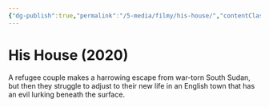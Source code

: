 ```yaml
---
{"dg-publish":true,"permalink":"/5-media/filmy/his-house/","contentClasses":"movie","tags":["to-watch","фильм","#Drama","#Horror","#Thriller"]}
---
```


# His House (2020)
 
A refugee couple makes a harrowing escape from war-torn South Sudan, but then they struggle to adjust to their new life in an English town that has an evil lurking beneath the surface.

